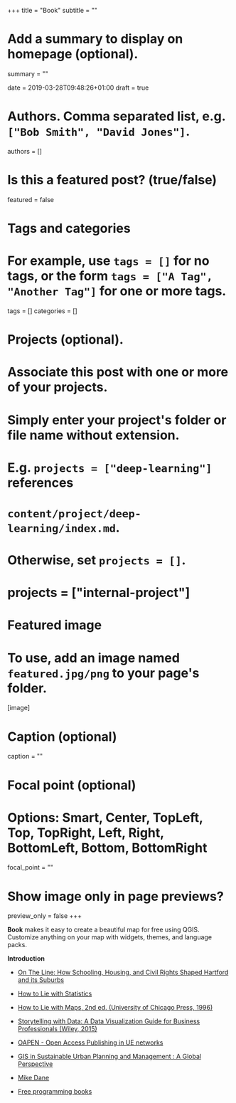 +++
title = "Book"
subtitle = ""

# Add a summary to display on homepage (optional).
summary = ""

date = 2019-03-28T09:48:26+01:00
draft = true

# Authors. Comma separated list, e.g. `["Bob Smith", "David Jones"]`.
authors = []

# Is this a featured post? (true/false)
featured = false

# Tags and categories
# For example, use `tags = []` for no tags, or the form `tags = ["A Tag", "Another Tag"]` for one or more tags.
tags = []
categories = []

# Projects (optional).
#   Associate this post with one or more of your projects.
#   Simply enter your project's folder or file name without extension.
#   E.g. `projects = ["deep-learning"]` references
#   `content/project/deep-learning/index.md`.
#   Otherwise, set `projects = []`.
# projects = ["internal-project"]

# Featured image
# To use, add an image named `featured.jpg/png` to your page's folder.
[image]
  # Caption (optional)
  caption = ""

  # Focal point (optional)
  # Options: Smart, Center, TopLeft, Top, TopRight, Left, Right, BottomLeft, Bottom, BottomRight
  focal_point = ""

  # Show image only in page previews?
  preview_only = false
+++

**Book** makes it easy to create a beautiful map for free using QGIS. Customize anything on your map with widgets, themes, and language packs.



**Introduction**

- [On The Line: How Schooling, Housing, and Civil Rights Shaped Hartford and its Suburbs](https://ontheline.trincoll.edu/)
- [How to Lie with Statistics](https://books.google.it/books?isbn=0393070875)
- [How to Lie with Maps, 2nd ed. (University of Chicago Press, 1996)](http://books.google.com/books?isbn=0226534219)
- [Storytelling with Data: A Data Visualization Guide for Business Professionals (Wiley, 2015)](http://www.storytellingwithdata.com/book/)
- [OAPEN - Open Access Publishing in UE networks](http://oapen.org/search?keyword=map)
- [GIS in Sustainable Urban Planning and Management : A Global Perspective](http://oapen.org/search?identifier=1002491)

- [Mike Dane](https://www.mikedane.com/)
- [Free programming books](https://github.com/EbookFoundation/free-programming-books/blob/master/free-programming-books.md)
